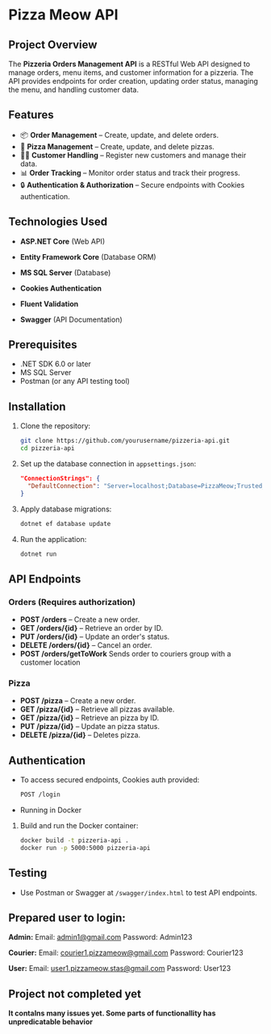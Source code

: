 # Pizza Meow API

## Project Overview

The **Pizzeria Orders Management API** is a RESTful Web API designed to manage orders, menu items, and customer information for a pizzeria. The API provides endpoints for order creation, updating order status, managing the menu, and handling customer data.

## Features

- 📦 **Order Management** – Create, update, and delete orders.
- 🍕 **Pizza Management** – Create, update, and delete pizzas.
- 🧑‍🍳 **Customer Handling** – Register new customers and manage their data.
- 📊 **Order Tracking** – Monitor order status and track their progress.
- 🔒 **Authentication & Authorization** – Secure endpoints with Cookies authentication.

## Technologies Used

- **ASP.NET Core** (Web API)

- **Entity Framework Core** (Database ORM)

- **MS SQL Server** (Database)

- **Cookies Authentication**

- **Fluent Validation**

- **Swagger** (API Documentation)

## Prerequisites

- .NET SDK 6.0 or later
- MS SQL Server
- Postman (or any API testing tool)

## Installation

1. Clone the repository:
   ```bash
   git clone https://github.com/yourusername/pizzeria-api.git
   cd pizzeria-api
   ```
2. Set up the database connection in `appsettings.json`:
   ```json
   "ConnectionStrings": {
     "DefaultConnection": "Server=localhost;Database=PizzaMeow;Trusted_Connection=True;"
   }
   ```
3. Apply database migrations:
   ```bash
   dotnet ef database update
   ```
4. Run the application:
   ```bash
   dotnet run
   ```

## API Endpoints

### Orders (Requires authorization)

- **POST /orders** – Create a new order.
- **GET /orders/{id}** – Retrieve an order by ID.
- **PUT /orders/{id}** – Update an order's status.
- **DELETE /orders/{id}** – Cancel an order.
- **POST /orders/getToWork** Sends order to couriers group with a customer location

### Pizza
- **POST /pizza** – Create a new order.
- **GET /pizza/{id}** – Retrieve all pizzas available.
- **GET /pizza/{id}** – Retrieve an pizza by ID.
- **PUT /pizza/{id}** – Update an pizza status.
- **DELETE /pizza/{id}** – Deletes pizza.

## Authentication

- To access secured endpoints, Cookies auth provided:

  ```bash
  POST /login
  ```

- Running in Docker

1. Build and run the Docker container:
   ```bash
   docker build -t pizzeria-api .
   docker run -p 5000:5000 pizzeria-api
   ```

## Testing

- Use Postman or Swagger at `/swagger/index.html` to test API endpoints.

## Prepared user to login:
**Admin:**
Email: admin1@gmail.com
Password: Admin123

**Courier:**
Email: courier1.pizzameow@gmail.com
Password: Courier123

**User:**
Email: user1.pizzameow.stas@gmail.com
Password: User123

## Project not completed yet
**It contaIns many issues yet. Some parts of functionallity has unpredicatable behavior**


